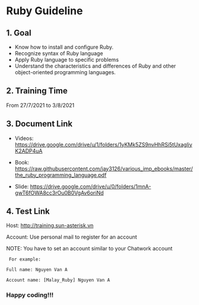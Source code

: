 # Ruby Guideline

## 1. Goal


   - Know how to install and configure Ruby.
   - Recognize syntax of Ruby language
   - Apply Ruby language to specific problems
   - Understand the characteristics and differences of Ruby and other object-oriented programming languages.

## 2. Training Time

From 27/7/2021 to 3/8/2021

## 3. Document Link

- Videos: https://drive.google.com/drive/u/1/folders/1yKMk5ZS9nvHhRSi5tUxagliyK2ADP4uA


- Book: https://raw.githubusercontent.com/jay3126/various_imp_ebooks/master/the_ruby_programming_language.pdf


- Slide: https://drive.google.com/drive/u/0/folders/1mnA-gwT6fOWA8cc3rOu0B0VgAv6oriNd

## 4. Test Link

Host: http://training.sun-asterisk.vn

Account: Use personal mail to register for an account

NOTE:  You have to set an account similar to your Chatwork account

  `` For example:``

  ``Full name: Nguyen Van A``

  ``Account name: [Malay_Ruby] Nguyen Van A``

### Happy coding!!!

